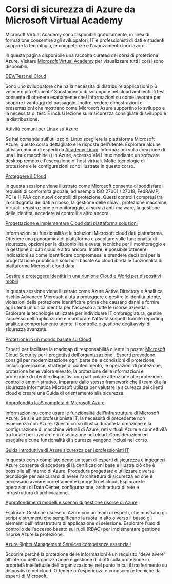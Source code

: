 <properties
   pageTitle="Corsi di sicurezza di Azure da Microsoft Virtual Academy | Microsoft Azure"
   description="In questo articolo fornisce un insieme curated di sicurezza di Azure relativi corsi da Microsoft Virtual Academy.  Microsoft Virtual Academy sono disponibili gratuitamente, in linea di formazione consentire agli sviluppatori, IT e professionisti di dati e studenti scoprire la tecnologia, le competenze e l'avanzamento loro lavoro."
   services="security"
   documentationCenter="na"
   authors="TomShinder"
   manager="MBaldwin"
   editor="TomSh"/>

<tags
   ms.service="security"
   ms.devlang="na"
   ms.topic="article"
   ms.tgt_pltfrm="na"
   ms.workload="na"
   ms.date="08/09/2016"
   ms.author="terrylan"/>

# <a name="azure-security-courses-from-microsoft-virtual-academy"></a>Corsi di sicurezza di Azure da Microsoft Virtual Academy

Microsoft Virtual Academy sono disponibili gratuitamente, in linea di formazione consentire agli sviluppatori, IT e professionisti di dati e studenti scoprire la tecnologia, le competenze e l'avanzamento loro lavoro.

In questa pagina disponibile una raccolta curated dei corsi di protezione Azure. Visitare [Microsoft Virtual Academy](https://mva.microsoft.com/) per visualizzare tutti i corsi sono disponibili.

[DEV/Test nel Cloud](https://mva.microsoft.com/en-us/training-courses/devtest-in-the-cloud-16274?l=9aAijd7LC_2005190311)

Sono uno sviluppatore che ha la necessità di distribuire applicazioni più veloce e più efficienti? Spostamento di sviluppo e nel cloud ambienti di test consente di ottenere esattamente che! Informazioni su come lavorare per scoprire i vantaggi del passaggio. Inoltre, vedere dimostrazioni e presentazioni che mostrano come Microsoft Azure supportino lo sviluppo e la necessità di test. È inclusi lezione sulla sicurezza consigliate di sviluppo e la distribuzione.

[Attività comuni per Linux su Azure](https://mva.microsoft.com/en-us/training-courses/common-tasks-for-linux-on-azure-16191?l=J0Hvb7qJC_1204668937)

Se hai domande sull'utilizzo di Linux scegliere la piattaforma Microsoft Azure, questo corso dettagliato è le risposte dell'utente. Esplorare alcune attività comuni di esperti da [Academy Linux](https://linuxacademy.com/). Informazioni sulla creazione di una Linux macchine () in Azure, accesso VM Linux mediante un software desktop remoto e l'esecuzione di host virtuali. Molte tecnologie di protezione e le configurazioni sono illustrate in questo corso.

[Proteggere il Cloud](https://mva.microsoft.com/en-us/training-courses/secure-the-cloud-14037?l=lQIkkst0B_5300115881)

In questa sessione viene illustrato come Microsoft consente di soddisfare i requisiti di conformità globale, ad esempio ISO 27001 / 27018, FedRAMP, PCI e HIPAA con nuovi controlli di protezione. Questi controlli compresi tra la crittografia dei dati a riposo, la gestione delle chiavi, protezione macchine Virtuali, registrazione e monitoraggio, ai servizi anti-malware, la gestione delle identità, accedere ai controlli e altro ancora.

[Progettazione e implementare Cloud dati piattaforma soluzioni](https://mva.microsoft.com/en-us/training-courses/design-and-implement-cloud-data-platform-solutions-15711?l=jbCdW0j1B_3005244527)

Informazioni su funzionalità e le soluzioni Microsoft cloud dati piattaforma. Ottenere una panoramica di piattaforma e ascoltare sulle funzionalità di sicurezza, opzioni per la disponibilità elevata, tecniche per il monitoraggio e la gestione di dati cloud e altro ancora. Inoltre, è possibile ottenere indicazioni su come identificare compromessi e prendere decisioni per la progettazione pubblico e soluzioni basate su cloud ibrida le funzionalità di piattaforma Microsoft cloud data.

[Gestire e proteggere identità in una riunione Cloud e World per dispositivi mobili](https://mva.microsoft.com/en-us/training-courses/manage-and-secure-identities-in-a-cloud-and-mobile-world-14013?l=GIJ2GcvrB_405192797)

In questa sessione viene illustrato come Azure Active Directory e Analitica rischio Advanced Microsoft aiuta a proteggere e gestire le identità utente, violazioni della protezione identificare prima che causano danni e fornire agli utenti un'unica identità per l'accesso a tutte le risorse aziendali. Esplorare le tecnologie utilizzate per individuare IT ombreggiatura, gestire l'accesso dell'applicazione e monitorare l'attività sospetti tramite reporting analitica comportamento utente, il controllo e gestione degli avvisi di sicurezza avanzate.

[Protezione in un mondo basate su Cloud](https://mva.microsoft.com/en-us/training-courses/security-in-a-cloudenabled-world-12725?l=CfLHobAcB_3904300474)

Esperti per facilitare la roadmap di responsabilità cliente in poster [Microsoft Cloud Security per i progettisti dell'organizzazione](http://www.microsoft.com/download/48121) . Esperti prevedono consigli per modernizzazione ogni parte delle condizioni di protezione, inclusi governance, strategie di contenimento, le operazioni di protezione, protezione bene valore elevato, la protezione delle informazioni e protezione di utenti e dispositivi con particolare attenzione alle protezione controllo amministrativo. Imparare dallo stesso framework che il team di alla sicurezza informatica Microsoft utilizza per valutare la sicurezza dei clienti cloud e creare una Guida di orientamento alla sicurezza.

[Approfondita IaaS completa di Microsoft Azure](https://mva.microsoft.com/en-us/training-courses/microsoft-azure-iaas-deep-dive-14339?l=PtppYVQgB_8300115888)

Informazioni su come usare le funzionalità dell'infrastruttura di Microsoft Azure. Se si è un professionista IT, la necessità di precedente non esperienza con Azure. Questo corso illustra durante la creazione e la configurazione di macchine virtuali di Azure, reti virtuali Azure e connettività tra locale per lavorare e in esecuzione nel cloud. Considerazioni ed eseguire alcune funzionalità di sicurezza vengono inclusi nel corso.

[Guida introduttiva di Azure sicurezza per i professionisti IT](https://mva.microsoft.com/training-courses/getting-started-with-azure-security-for-the-it-professional-11165?l=HfHzCXSAB_7404300474)

In questo corso compilato demo un team di esperti di sicurezza e ingegneri Azure consente di accedere di là certificazioni base e illustra ciò che è possibile all'interno di Azure. Procedura progettare e utilizzare diverse tecnologie per assicurarsi di avere l'architettura di sicurezza ed che è necessario avviare correttamente i progetti nel cloud. Esplorare le operazioni di Data Center, configurazione, architettura di rete e infrastruttura di archiviazione.

[Approfondimenti modelli e scenari di gestione risorse di Azure](https://mva.microsoft.com/en-us/training-courses/deep-dive-into-azure-resource-manager-scenarios-and-patterns-13793?l=i1m06ZJYB_7001937557)

Esplorare Gestione risorse di Azure con un team di esperti, che mostrano gli script e strumenti che semplificano la ruota in alto o verso il basso gli elementi dell'infrastruttura di applicazione di selezione. Esplorare l'uso di controllo dell'accesso basato sui ruoli (RBAC) per implementare gestione risorse Azure la protezione.

[Azure Rights Management Services competenze essenziali](https://mva.microsoft.com/en-us/training-courses/azure-rights-management-services-core-skills-10500?l=QLoxMwuCB_1805094681)

Scoprire perché la protezione delle informazioni è un requisito "deve avere" all'interno dell'organizzazione e gestione di diritti sulla protezione in proprietà intellettuale dell'organizzazione, nel punto in cui il trasferimento su dispositivi e nel cloud. Ottenere un'esperienza e conoscenze tecniche da esperti di Microsoft.
